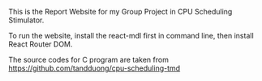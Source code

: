 This is the Report Website for my Group Project in CPU Scheduling Stimulator. 

To run the website, install the react-mdl first in command line, then install React Router DOM.

The source codes for C program are taken from https://github.com/tandduong/cpu-scheduling-tmd 
